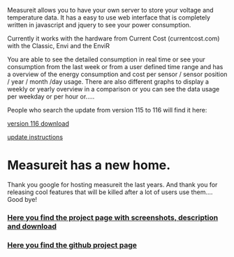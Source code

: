 Measureit allows you to have your own server to store your voltage and temperature data. It has a easy to use web interface that is completely written in javascript and jquery to see your power consumption.

Currently it works with the hardware from Current Cost (currentcost.com) with the Classic, Envi and the EnviR

You are able to see the detailed consumption in real time or see your consumption from the last week or from a user defined time range and has a overview of the energy consumption and cost per sensor / sensor position / year / month /day usage. There are also different graphs to display a weekly or yearly overview in a comparison or you can see the data usage per weekday or per hour or.....

People who search the update from version 115 to 116 will find it here:

[version 116 download](https://code.google.com/p/measureit/wiki/Download)

[update instructions](https://code.google.com/p/measureit/wiki/UpdateInstructions)

# Measureit has a new home. #

Thank you google for hosting measureit the last years. And thank you for releasing cool features that will be killed after a lot of users use them.... Good bye!

### [Here you find the project page with screenshots, description and download](http://lalelunet.github.io/measureit/) ###

### [Here you find the github project page](https://github.com/lalelunet/measureit) ###